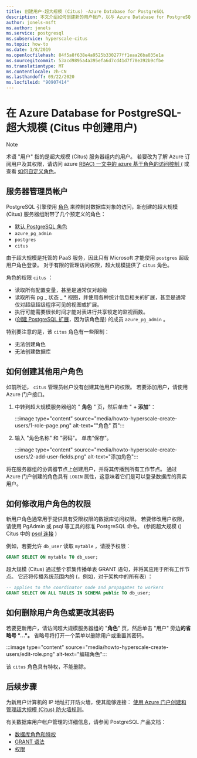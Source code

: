 ```yaml
---
title: 创建用户-超大规模 (Citus) -Azure Database for PostgreSQL
description: 本文介绍如何创建新的用户帐户，以与 Azure Database for PostgreSQL 超大规模 (Citus) 进行交互。
author: jonels-msft
ms.author: jonels
ms.service: postgresql
ms.subservice: hyperscale-citus
ms.topic: how-to
ms.date: 1/8/2019
ms.openlocfilehash: 84f5a8f638e4a9525b330277ff1eaa26ba035e1a
ms.sourcegitcommit: 53acd9895a4a395efa6d7cd41d7f78e392b9cfbe
ms.translationtype: MT
ms.contentlocale: zh-CN
ms.lasthandoff: 09/22/2020
ms.locfileid: "90907414"
---
```

# <a name="create-users-in-azure-database-for-postgresql---hyperscale-citus"></a>在 Azure Database for PostgreSQL-超大规模 (Citus 中创建用户) 

> [!NOTE]
> 术语 "用户" 指的是超大规模 (Citus) 服务器组内的用户。 若要改为了解 Azure 订阅用户及其权限，请访问 azure [RBAC) 一文中的 azure 基于角色的访问控制 (](../role-based-access-control/built-in-roles.md) 或查看 [如何自定义角色](../role-based-access-control/custom-roles.md)。

## <a name="the-server-admin-account"></a>服务器管理员帐户

PostgreSQL 引擎使用 [角色](https://www.postgresql.org/docs/current/sql-createrole.html) 来控制对数据库对象的访问，新创建的超大规模 (Citus) 服务器组附带了几个预定义的角色：

* [默认 PostgreSQL 角色](https://www.postgresql.org/docs/current/default-roles.html)
* `azure_pg_admin`
* `postgres`
* `citus`

由于超大规模是托管的 PaaS 服务，因此只有 Microsoft 才能使用 `postgres` 超级用户角色登录。 对于有限的管理访问权限，超大规模提供了 `citus` 角色。

角色的权限 `citus` ：

* 读取所有配置变量，甚至是通常仅对超级
* 读取所有 pg \_ 状态 \_ \* 视图，并使用各种统计信息相关的扩展，甚至是通常仅对超级超级程序可见的视图或扩展。
* 执行可能需要很长时间才能对表进行共享锁定的监视函数。
*  ([创建 PostgreSQL 扩展](concepts-hyperscale-extensions.md)，因为该角色是) 的成员 `azure_pg_admin` 。

特别要注意的是，该 `citus` 角色有一些限制：

* 无法创建角色
* 无法创建数据库

## <a name="how-to-create-additional-user-roles"></a>如何创建其他用户角色

如前所述， `citus` 管理员帐户没有创建其他用户的权限。 若要添加用户，请使用 Azure 门户接口。

1. 中转到超大规模服务器组的 " **角色** " 页，然后单击 " **+ 添加**"：

   :::image type="content" source="media/howto-hyperscale-create-users/1-role-page.png" alt-text=""角色" 页":::

2. 输入 "角色名称" 和 "密码"。 单击“保存”。

   :::image type="content" source="media/howto-hyperscale-create-users/2-add-user-fields.png" alt-text="添加角色":::

将在服务器组的协调器节点上创建用户，并将其传播到所有工作节点。 通过 Azure 门户创建的角色具有 `LOGIN` 属性，这意味着它们是可以登录数据库的真实用户。

## <a name="how-to-modify-privileges-for-user-role"></a>如何修改用户角色的权限

新用户角色通常用于提供具有受限权限的数据库访问权限。 若要修改用户权限，请使用 PgAdmin 或 psql 等工具的标准 PostgreSQL 命令。  (参阅超大规模 () Citus 中的 [psql 连接](quickstart-create-hyperscale-portal.md#connect-to-the-database-using-psql) ) 

例如，若要允许 `db_user` 读取 `mytable` ，请授予权限：

```sql
GRANT SELECT ON mytable TO db_user;
```

超大规模 (Citus) 通过整个群集传播单表 GRANT 语句，并将其应用于所有工作节点。 它还将传播系统范围内的 (，例如，对于架构中的所有表) ：

```sql
-- applies to the coordinator node and propagates to workers
GRANT SELECT ON ALL TABLES IN SCHEMA public TO db_user;
```

## <a name="how-to-delete-a-user-role-or-change-their-password"></a>如何删除用户角色或更改其密码

若要更新用户，请访问超大规模服务器组的 "**角色**" 页，然后单击 "用户" 旁边**的省略号 "..."。** 省略号将打开一个菜单以删除用户或重置其密码。

   :::image type="content" source="media/howto-hyperscale-create-users/edit-role.png" alt-text="编辑角色":::

该 `citus` 角色具有特权，不能删除。

## <a name="next-steps"></a>后续步骤

为新用户计算机的 IP 地址打开防火墙，使其能够连接： [使用 Azure 门户创建和管理超大规模 (Citus) 防火墙规则](howto-hyperscale-manage-firewall-using-portal.md)。

有关数据库用户帐户管理的详细信息，请参阅 PostgreSQL 产品文档：

* [数据库角色和特权](https://www.postgresql.org/docs/current/static/user-manag.html)
* [GRANT 语法](https://www.postgresql.org/docs/current/static/sql-grant.html)
* [权限](https://www.postgresql.org/docs/current/static/ddl-priv.html)
